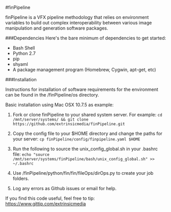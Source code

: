 #finPipeline

finPipeline is a VFX pipeline methodology that relies on environment variables to build out complex interoperability between various image manipulation and generation software packages.

###Dependencies
Here's the bare minimum of dependencies to get started:
* Bash Shell
* Python 2.7
* pip
* shyaml
* A package management program (Homebrew, Cygwin, apt-get, etc)

###Installation

Instructions for installation of software requirements for the environment can be found in the /finPipeline/os directory.

Basic installation using Mac OSX 10.7.5 as example:

1. Fork or clone finPipeline to your shared system server.  For example: 
    `cd /mnt/server/systems/ && git clone https://github.com/extrinsicmedia/finPipeline.git`

2. Copy the config file to your $HOME directory and change the paths for your server:
    `cp finPipeline/config/finpipeline.yaml $HOME`

3. Run the following to source the unix_config_global.sh in your .bashrc file:
    `echo "source /mnt/server/systems/finPipeline/bash/unix_config_global.sh" >> ~/.bashrc`

4. Use /finPipeline/python/fin/fin/fileOps/dirOps.py to create your job folders.

5. Log any errors as Github issues or email for help.


If you find this code useful, feel free to tip: https://www.gittip.com/extrinsicmedia


